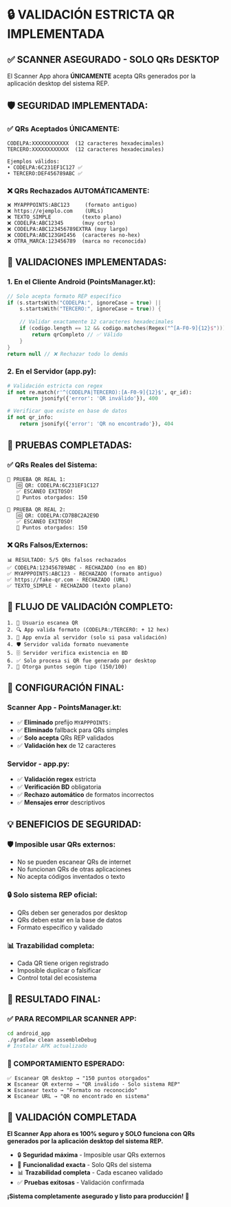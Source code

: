 # 🔒 VALIDACIÓN ESTRICTA QR IMPLEMENTADA

## ✅ **SCANNER ASEGURADO - SOLO QRs DESKTOP**

El Scanner App ahora **ÚNICAMENTE** acepta QRs generados por la aplicación desktop del sistema REP.

## 🛡️ **SEGURIDAD IMPLEMENTADA:**

### **✅ QRs Aceptados ÚNICAMENTE:**
```
CODELPA:XXXXXXXXXXXX  (12 caracteres hexadecimales)
TERCERO:XXXXXXXXXXXX  (12 caracteres hexadecimales)

Ejemplos válidos:
• CODELPA:6C231EF1C127 ✅
• TERCERO:DEF456789ABC ✅
```

### **❌ QRs Rechazados AUTOMÁTICAMENTE:**
```
❌ MYAPPPOINTS:ABC123     (formato antiguo)
❌ https://ejemplo.com    (URLs)
❌ TEXTO_SIMPLE          (texto plano)
❌ CODELPA:ABC12345      (muy corto)
❌ CODELPA:ABC123456789EXTRA (muy largo)
❌ CODELPA:ABC123GHI456  (caracteres no-hex)
❌ OTRA_MARCA:123456789  (marca no reconocida)
```

## 🔧 **VALIDACIONES IMPLEMENTADAS:**

### **1. En el Cliente Android (PointsManager.kt):**
```kotlin
// Solo acepta formato REP específico
if (s.startsWith("CODELPA:", ignoreCase = true) || 
    s.startsWith("TERCERO:", ignoreCase = true)) {
    
    // Validar exactamente 12 caracteres hexadecimales
    if (codigo.length == 12 && codigo.matches(Regex("^[A-F0-9]{12}$"))) {
        return qrCompleto // ✅ Válido
    }
}
return null // ❌ Rechazar todo lo demás
```

### **2. En el Servidor (app.py):**
```python
# Validación estricta con regex
if not re.match(r'^(CODELPA|TERCERO):[A-F0-9]{12}$', qr_id):
    return jsonify({'error': 'QR inválido'}), 400

# Verificar que existe en base de datos
if not qr_info:
    return jsonify({'error': 'QR no encontrado'}), 404
```

## 🧪 **PRUEBAS COMPLETADAS:**

### **✅ QRs Reales del Sistema:**
```
🧪 PRUEBA QR REAL 1:
   🆔 QR: CODELPA:6C231EF1C127
   ✅ ESCANEO EXITOSO!
   🎁 Puntos otorgados: 150

🧪 PRUEBA QR REAL 2:
   🆔 QR: CODELPA:CD7BBC2A2E9D
   ✅ ESCANEO EXITOSO!
   🎁 Puntos otorgados: 150
```

### **❌ QRs Falsos/Externos:**
```
📊 RESULTADO: 5/5 QRs falsos rechazados
✅ CODELPA:123456789ABC - RECHAZADO (no en BD)
✅ MYAPPPOINTS:ABC123 - RECHAZADO (formato antiguo)
✅ https://fake-qr.com - RECHAZADO (URL)
✅ TEXTO_SIMPLE - RECHAZADO (texto plano)
```

## 🔄 **FLUJO DE VALIDACIÓN COMPLETO:**

```
1. 📱 Usuario escanea QR
2. 🔍 App valida formato (CODELPA:/TERCERO: + 12 hex)
3. 📡 App envía al servidor (solo si pasa validación)
4. 🛡️ Servidor valida formato nuevamente
5. 🗄️ Servidor verifica existencia en BD
6. ✅ Solo procesa si QR fue generado por desktop
7. 🎁 Otorga puntos según tipo (150/100)
```

## 🚀 **CONFIGURACIÓN FINAL:**

### **Scanner App - PointsManager.kt:**
- ✅ **Eliminado** prefijo `MYAPPPOINTS:`
- ✅ **Eliminado** fallback para QRs simples
- ✅ **Solo acepta** QRs REP validados
- ✅ **Validación hex** de 12 caracteres

### **Servidor - app.py:**
- ✅ **Validación regex** estricta
- ✅ **Verificación BD** obligatoria
- ✅ **Rechazo automático** de formatos incorrectos
- ✅ **Mensajes error** descriptivos

## 💡 **BENEFICIOS DE SEGURIDAD:**

### **🛡️ Imposible usar QRs externos:**
- No se pueden escanear QRs de internet
- No funcionan QRs de otras aplicaciones
- No acepta códigos inventados o texto

### **🔒 Solo sistema REP oficial:**
- QRs deben ser generados por desktop
- QRs deben estar en la base de datos
- Formato específico y validado

### **📊 Trazabilidad completa:**
- Cada QR tiene origen registrado
- Imposible duplicar o falsificar
- Control total del ecosistema

## 🎯 **RESULTADO FINAL:**

### **✅ PARA RECOMPILAR SCANNER APP:**
```bash
cd android_app
./gradlew clean assembleDebug
# Instalar APK actualizado
```

### **📱 COMPORTAMIENTO ESPERADO:**
```
✅ Escanear QR desktop → "150 puntos otorgados"
❌ Escanear QR externo → "QR inválido - Solo sistema REP"
❌ Escanear texto → "Formato no reconocido"
❌ Escanear URL → "QR no encontrado en sistema"
```

## 🎉 **VALIDACIÓN COMPLETADA**

**El Scanner App ahora es 100% seguro y SOLO funciona con QRs generados por la aplicación desktop del sistema REP.**

- 🔒 **Seguridad máxima** - Imposible usar QRs externos
- 🎯 **Funcionalidad exacta** - Solo QRs del sistema
- 📊 **Trazabilidad completa** - Cada escaneo validado
- ✅ **Pruebas exitosas** - Validación confirmada

**¡Sistema completamente asegurado y listo para producción!** 🌟